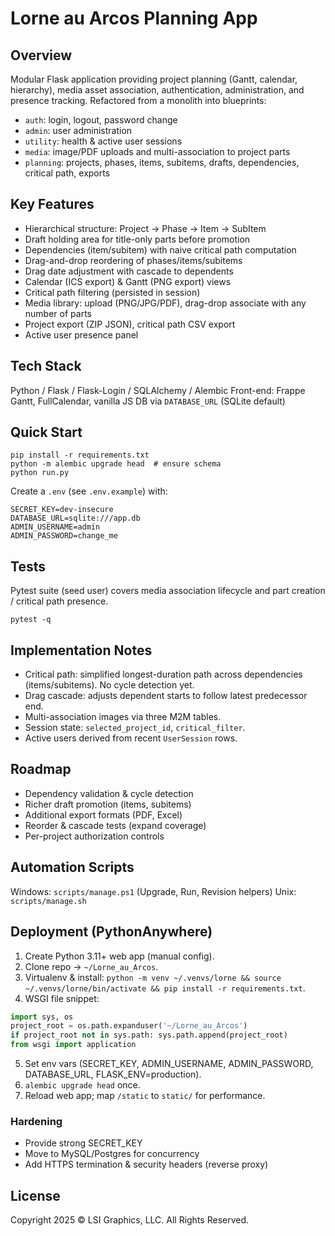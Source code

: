 ﻿# Lorne au Arcos Planning App

## Overview
Modular Flask application providing project planning (Gantt, calendar, hierarchy), media asset association, authentication, administration, and presence tracking. Refactored from a monolith into blueprints:

- `auth`: login, logout, password change
- `admin`: user administration
- `utility`: health & active user sessions
- `media`: image/PDF uploads and multi-association to project parts
- `planning`: projects, phases, items, subitems, drafts, dependencies, critical path, exports

## Key Features
- Hierarchical structure: Project → Phase → Item → SubItem
- Draft holding area for title-only parts before promotion
- Dependencies (item/subitem) with naive critical path computation
- Drag-and-drop reordering of phases/items/subitems
- Drag date adjustment with cascade to dependents
- Calendar (ICS export) & Gantt (PNG export) views
- Critical path filtering (persisted in session)
- Media library: upload (PNG/JPG/PDF), drag-drop associate with any number of parts
- Project export (ZIP JSON), critical path CSV export
- Active user presence panel

## Tech Stack
Python / Flask / Flask-Login / SQLAlchemy / Alembic
Front-end: Frappe Gantt, FullCalendar, vanilla JS
DB via `DATABASE_URL` (SQLite default)

## Quick Start
```
pip install -r requirements.txt
python -m alembic upgrade head  # ensure schema
python run.py
```
Create a `.env` (see `.env.example`) with:
```
SECRET_KEY=dev-insecure
DATABASE_URL=sqlite:///app.db
ADMIN_USERNAME=admin
ADMIN_PASSWORD=change_me
```

## Tests
Pytest suite (seed user) covers media association lifecycle and part creation / critical path presence.
```
pytest -q
```

## Implementation Notes
- Critical path: simplified longest-duration path across dependencies (items/subitems). No cycle detection yet.
- Drag cascade: adjusts dependent starts to follow latest predecessor end.
- Multi-association images via three M2M tables.
- Session state: `selected_project_id`, `critical_filter`.
- Active users derived from recent `UserSession` rows.

## Roadmap
- Dependency validation & cycle detection
- Richer draft promotion (items, subitems)
- Additional export formats (PDF, Excel)
- Reorder & cascade tests (expand coverage)
- Per-project authorization controls

## Automation Scripts
Windows: `scripts/manage.ps1`  (Upgrade, Run, Revision helpers)
Unix:    `scripts/manage.sh`

## Deployment (PythonAnywhere)
1. Create Python 3.11+ web app (manual config).
2. Clone repo -> `~/Lorne_au_Arcos`.
3. Virtualenv & install: `python -m venv ~/.venvs/lorne && source ~/.venvs/lorne/bin/activate && pip install -r requirements.txt`.
4. WSGI file snippet:
```python
import sys, os
project_root = os.path.expanduser('~/Lorne_au_Arcos')
if project_root not in sys.path: sys.path.append(project_root)
from wsgi import application
```
5. Set env vars (SECRET_KEY, ADMIN_USERNAME, ADMIN_PASSWORD, DATABASE_URL, FLASK_ENV=production).
6. `alembic upgrade head` once.
7. Reload web app; map `/static` to `static/` for performance.

### Hardening
- Provide strong SECRET_KEY
- Move to MySQL/Postgres for concurrency
- Add HTTPS termination & security headers (reverse proxy)

## License
Copyright 2025 © LSI Graphics, LLC. All Rights Reserved.
